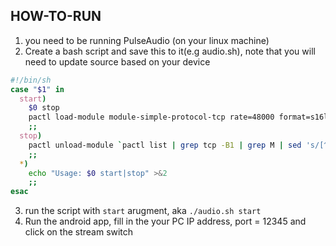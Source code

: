 ## HOW-TO-RUN

1.  you need to be running PulseAudio (on your linux machine)
2.  Create a bash script and save this to it(e.g audio.sh), note that you will need to update source based on your device
```bash
#!/bin/sh
case "$1" in
  start)
    $0 stop 
    pactl load-module module-simple-protocol-tcp rate=48000 format=s16le channels=2 source=alsa_output.pci-0000_00_01.1.hdmi-stereo.monitor record=true port=12345
    ;;
  stop)
    pactl unload-module `pactl list | grep tcp -B1 | grep M | sed 's/[^0-9]//g'`
    ;;
  *)
    echo "Usage: $0 start|stop" >&2
    ;;
esac
```
3.  run the script with `start` arugment, aka `./audio.sh start`
4.  Run the android app, fill in the your PC IP address, port = 12345 and click on the stream switch
